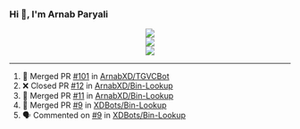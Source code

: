 ### Hi 👋, I'm Arnab Paryali

<div align="center">
<img src="https://github-readme-stats.vercel.app/api?username=ArnabXD&theme=react&show_icons=true&count_private=true">
</div>
<div align="center">
<img src="https://github-readme-stats.vercel.app/api/top-langs/?username=ArnabXD&theme=tokyonight&layout=compact&langs_count=5">
</div>
<div align="center">
<img src="https://github-readme-streak-stats.herokuapp.com?user=ArnabXD&theme=tokyonight&date_format=j%20M%5B%20Y%5D"/>
</div>

---

<!--START_SECTION:activity-->
1. 🎉 Merged PR [#101](https://github.com/ArnabXD/TGVCBot/pull/101) in [ArnabXD/TGVCBot](https://github.com/ArnabXD/TGVCBot)
2. ❌ Closed PR [#12](https://github.com/ArnabXD/Bin-Lookup/pull/12) in [ArnabXD/Bin-Lookup](https://github.com/ArnabXD/Bin-Lookup)
3. 🎉 Merged PR [#11](https://github.com/ArnabXD/Bin-Lookup/pull/11) in [ArnabXD/Bin-Lookup](https://github.com/ArnabXD/Bin-Lookup)
4. 🎉 Merged PR [#9](https://github.com/XDBots/Bin-Lookup/pull/9) in [XDBots/Bin-Lookup](https://github.com/XDBots/Bin-Lookup)
5. 🗣 Commented on [#9](https://github.com/XDBots/Bin-Lookup/issues/9) in [XDBots/Bin-Lookup](https://github.com/XDBots/Bin-Lookup)
<!--END_SECTION:activity-->

